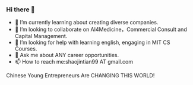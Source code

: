 ### Hi there 👋

<!-- - 🔭 I’m currently working on -->
- 🌱 I’m currently learning about creating diverse companies.
- 👯 I’m looking to collaborate on AI4Medicine，Commercial Consult and Capital Management.
- 🤔 I’m looking for help with learning english, engaging in MIT CS Courses.
- 💬 Ask me about ANY career opportunities.
- 📫 How to reach me:shaojintian99 AT gmail.com

Chinese Young Entrepreneurs Are CHANGING THIS WORLD!


